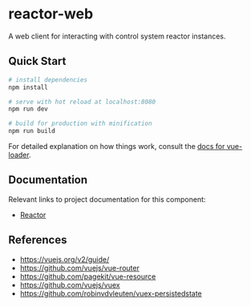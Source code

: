 # reactor-web

A web client for interacting with control system reactor instances.

## Quick Start

``` bash
# install dependencies
npm install

# serve with hot reload at localhost:8080
npm run dev

# build for production with minification
npm run build
```

For detailed explanation on how things work, consult the [docs for vue-loader](http://vuejs.github.io/vue-loader).

## Documentation

Relevant links to project documentation for this component:

* [Reactor](../../doc/Reactor.md)

## References

* https://vuejs.org/v2/guide/
* https://github.com/vuejs/vue-router
* https://github.com/pagekit/vue-resource
* https://github.com/vuejs/vuex
* https://github.com/robinvdvleuten/vuex-persistedstate
